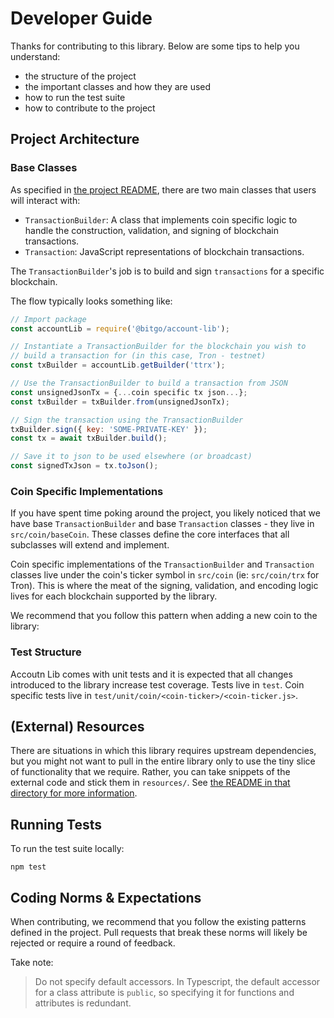 # Developer Guide

Thanks for contributing to this library. Below are some tips to help you
understand:

- the structure of the project
- the important classes and how they are used
- how to run the test suite
- how to contribute to the project

## Project Architecture

### Base Classes

As specified in [the project README](README.md), there are two main classes that
users will interact with:

- `TransactionBuilder`: A class that implements coin specific logic to handle
  the construction, validation, and signing of blockchain transactions.
- `Transaction`: JavaScript representations of blockchain transactions.

The `TransactionBuilder`'s job is to build and sign `transactions` for a
specific blockchain.

The flow typically looks something like:

```javascript
// Import package
const accountLib = require('@bitgo/account-lib');

// Instantiate a TransactionBuilder for the blockchain you wish to
// build a transaction for (in this case, Tron - testnet)
const txBuilder = accountLib.getBuilder('ttrx');

// Use the TransactionBuilder to build a transaction from JSON
const unsignedJsonTx = {...coin specific tx json...};
const txBuilder = txBuilder.from(unsignedJsonTx);

// Sign the transaction using the TransactionBuilder
txBuilder.sign({ key: 'SOME-PRIVATE-KEY' });
const tx = await txBuilder.build();

// Save it to json to be used elsewhere (or broadcast)
const signedTxJson = tx.toJson();
```

### Coin Specific Implementations

If you have spent time poking around the project, you likely noticed that we
have base `TransactionBuilder` and base `Transaction` classes - they live in
`src/coin/baseCoin`. These classes define the core interfaces that all
subclasses will extend and implement.

Coin specific implementations of the `TransactionBuilder` and `Transaction`
classes live under the coin's ticker symbol in `src/coin` (ie: `src/coin/trx`
for Tron). This is where the meat of the signing, validation, and encoding logic
lives for each blockchain supported by the library.

We recommend that you follow this pattern when adding a new coin to the library:

### Test Structure

Accoutn Lib comes with unit tests and it is expected that all changes introduced
to the library increase test coverage. Tests live in `test`. Coin specific tests
live in `test/unit/coin/<coin-ticker>/<coin-ticker.js>`.

## (External) Resources

There are situations in which this library requires upstream dependencies, but
you might not want to pull in the entire library only to use the tiny slice of
functionality that we require. Rather, you can take snippets of the external
code and stick them in `resources/`. See
[the README in that directory for more information](resources/README.md).

## Running Tests

To run the test suite locally:

```
npm test
```

## Coding Norms & Expectations

When contributing, we recommend that you follow the existing patterns defined in
the project. Pull requests that break these norms will likely be rejected or
require a round of feedback.

Take note:

> Do not specify default accessors. In Typescript, the default accessor for a
> class attribute is `public`, so specifying it for functions and attributes is
> redundant.
